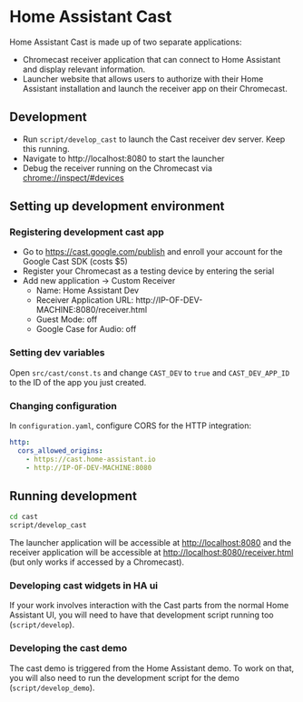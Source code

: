 # Home Assistant Cast

Home Assistant Cast is made up of two separate applications:

- Chromecast receiver application that can connect to Home Assistant and display relevant information.
- Launcher website that allows users to authorize with their Home Assistant installation and launch the receiver app on their Chromecast.

## Development

- Run `script/develop_cast` to launch the Cast receiver dev server. Keep this running.
- Navigate to http://localhost:8080 to start the launcher
- Debug the receiver running on the Chromecast via [chrome://inspect/#devices](chrome://inspect/#devices)

## Setting up development environment

### Registering development cast app

- Go to https://cast.google.com/publish and enroll your account for the Google Cast SDK (costs \$5)
- Register your Chromecast as a testing device by entering the serial
- Add new application -> Custom Receiver
  - Name: Home Assistant Dev
  - Receiver Application URL: http://IP-OF-DEV-MACHINE:8080/receiver.html
  - Guest Mode: off
  - Google Case for Audio: off

### Setting dev variables

Open `src/cast/const.ts` and change `CAST_DEV` to `true` and `CAST_DEV_APP_ID` to the ID of the app you just created.

### Changing configuration

In `configuration.yaml`, configure CORS for the HTTP integration:

```yaml
http:
  cors_allowed_origins:
    - https://cast.home-assistant.io
    - http://IP-OF-DEV-MACHINE:8080
```

## Running development

```bash
cd cast
script/develop_cast
```

The launcher application will be accessible at [http://localhost:8080](http://localhost:8080) and the receiver application will be accessible at [http://localhost:8080/receiver.html](http://localhost:8080/receiver.html) (but only works if accessed by a Chromecast).

### Developing cast widgets in HA ui

If your work involves interaction with the Cast parts from the normal Home Assistant UI, you will need to have that development script running too (`script/develop`).

### Developing the cast demo

The cast demo is triggered from the Home Assistant demo. To work on that, you will also need to run the development script for the demo (`script/develop_demo`).
